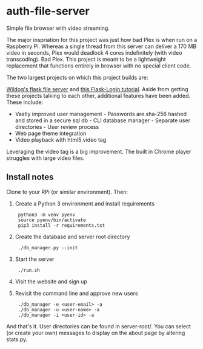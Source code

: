 # auth-file-server

Simple file browser with video streaming.

The major inspriation for this project was just how bad Plex is when run on a Raspberry Pi. Whereas a single thread from this server can deliver a 170 MB video in seconds, Plex would deadlock 4 cores indefinitely (with video transcoding). Bad Plex. This project is meant to be a lightweight replacement that functions entirely in browser with no special client code.

The two largest projects on which this project builds are:

[Wildog's flask file server](https://github.com/Wildog/flask-file-server) and [this Flask-Login tutorial](https://www.digitalocean.com/community/tutorials/how-to-add-authentication-to-your-app-with-flask-login). Aside from getting these projects talking to each other, additional features have been added. These include:

* Vastly improved user management
        - Passwords are sha-256 hashed and stored in a secure sql db
        - CLI database manager
        - Separate user directories
        - User review process
* Web page theme integration
* Video playback with html5 video tag

Leveraging the video tag is a big improvement. The built in Chrome player struggles with large video files.

## Install notes

Clone to your RPi (or similar environment). Then:

1. Create a Python 3 environment and install requirements

        python3 -m venv pyenv
        source pyenv/bin/activate
        pip3 install -r requirements.txt

2. Create the database and server root directory

        ./db_manager.py --init

3. Start the server

        ./run.sh

4. Visit the website and sign up
5. Revisit the command line and approve new users

        ./db_manager -e <user-email> -a
        ./db_manager -u <user-name> -a
        ./db_manager -i <user-id> -a

And that's it. User directories can be found in server-root/<user-id>. You can select (or create your own) messages to display on the about page by altering stats.py.
